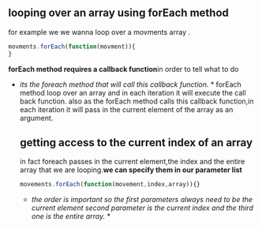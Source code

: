 ## looping over an array using forEach method
for example we we wanna loop over a movments array .
```javascript
movments.forEach(function(movment)){
}
```
**forEach method requires a callback function**in order to tell what to do 
* *its the foreach method that will call this callback function.* *
  forEach method loop over an array and in each iteration it will execute the call back function.
  also as the forEach method calls this callback function,in each iteration it will pass in the current element of the array as an argument.
  ## getting access to the current index of an array
  in fact foreach passes in the current element,the index and the entire array that we are looping.**we can specify them in our parameter list**
  ```javascript
  movements.forEach(function(movement,index,array)){}
  ```
  * *the order is important so the first parameters always need to be the current element second parameter is the current index and the third one is the entire array.* *
  
  
  
